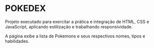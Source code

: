 # POKEDEX

Projeto executado para exercitar a prática e integração de HTML, CSS e JavaScript, 
aplicando estilização e trabalhando responsividade.

A página exibe a lista de Pokemons e seus respectivos nomes, tipos e habilidades.